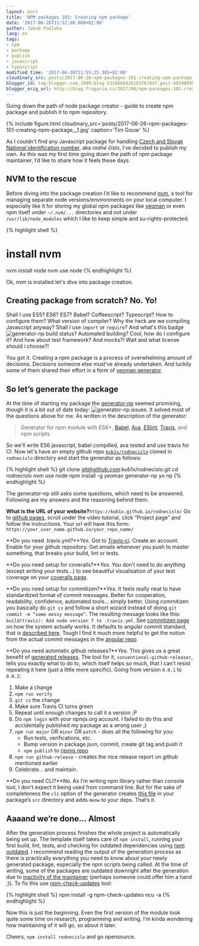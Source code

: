 ```yaml
---
layout: post
title: 'NPM packages 101: Creating npm package'
date: '2017-06-26T11:52:00.000+02:00'
author: Jakub Podlaha
lang: en
tags:
- npm
- package
- publish
- javascript
- typescript
modified_time: '2017-06-26T11:55:25.385+02:00'
cloudinary_src: posts/2017-06-26-npm-packages-101-creating-npm-package__1.jpg
blogger_id: tag:blogger.com,1999:blog-5328688426183767847.post-4829889913533734686
blogger_orig_url: http://blog.fragaria.cz/2017/06/npm-packages-101-creating-npm-package.html
---
```


Going down the path of node package creator - guide to create npm
package and publish it to npm
repository.

{% include figure.html cloudinary_src='posts/2017-06-26-npm-packages-101-creating-npm-package__1.jpg' caption='Tim Gouw' %}

As I couldn’t find any Javascript package for handling [Czech and Slovak
National identification
number](https://en.wikipedia.org/wiki/National_identification_number#Czech_Republic_and_Slovakia),
aka *rodné číslo*, I’ve decided to publish my own. As this was my first
time going down the path of npm package maintainer, I’d like to share
how it feels these days.

## NVM to the rescue

Before diving into the package creation I’d like to recommend
[nvm](https://github.com/creationix/nvm), a tool for managing separate
node versions/environments on your local computer. I especially like it
for storing my global npm packages like [yeoman](http://yeoman.io/) or
even npm itself under `~/.nvm/...` directories and not under
`/usr/lib/node_modules` which I like to keep simple and
su-rights-protected.

{% highlight shell %}
# install nvm
nvm install node
nvm use node
{% endhighlight %}

Ok, nvm is installed let's dive into package creation.

## Creating package from scratch? No. Yo\!

Shall I use ES5? ES6? ES7? Babel? Coffeescript? Typescript? How to
configure them?
What version of compiler? Why the heck are we compiling Javascript
anyway?
Shall I use `import` or `require`?
And what's this badge ![generator-np build
status](https://img.shields.io/travis/kub1x/rodnecislo.svg)?
Automated building? Cool, how do I configure it?
And how about test framework? And mocks?\!
Wait and what license should i choose?\!

You got it. Creating a npm package is a process of overwhelming amount
of decisions. Decisions someone else must’ve already undertaken. And
luckily some of them shared their effort in a form of [yeoman
generator](http://yeoman.io/generators/).

## So let’s generate the package

At the time of starting my package the
[generator-np](https://github.com/d4rkr00t/generator-np) seemed
promising, though it is a bit out of date today: ![generator-np
issues](https://img.shields.io/github/issues/d4rkr00t/generator-np.svg).
It solved most of the questions above for me. As written in the
description of the generator:

> Generator for npm module with ES6+,
> [Babel](https://github.com/babel/babel),
> [Ava](https://github.com/sindresorhus/ava),
> [ESlint](https://github.com/eslint/eslint),
> [Travis](https://travis-ci.org/), and npm scripts

So we'll write ES6 javascript, babel compilled, ava tested and use
travis for CI.
Now let's have an empty github repo
[`kub1x/rodnecislo`](https://github.com/kub1x/rodnecislo) cloned in
`rodnecislo` directory and start the generator as follows:


{% highlight shell %}
git clone git@github.com:kub1x/rodnecislo.git
cd rodnecislo
nvm use node
npm install -g yeoman generator-np
yo np
{% endhighlight %}

The generator-np still asks some questions, which need to be answered.
Following are my answers and the reasoning behind them.

**What is the URL of your
website?**`https://kub1x.github.io/rodnecislo/`
Go to [github pages](https://pages.github.com/), scroll under the video
tutorial, click “Project page” and follow the instructions. Your url
will have this form:
`https://your_user_name.github.io/your_repo_name/`

**Do you need .travis.yml?***Yes.*
Got to [Travis-ci](https://travis-ci.org/). Create an account. Enable
for your github repository. Get emails whenever you push to master
something, that breaks your build, lint or tests.

**Do you need setup for coveralls?***Yes.*
You don’t need to do anything (except writing your tests...) to see
beautiful visualisation of your test coverage on your [coveralls
page](https://coveralls.io/github/kub1x/rodnecislo).

**Do you need setup for commitizen?***Yes.*
It feels really neat to have standardized format of commit messages.
Better for cooperation, readability, confidence, automated tools...
simply better. Using commitizen you basically do `git cz` and follow a
short wizard instead of doing `git commit -m “some messy message”`. The
resulting message looks like this: `build(travis): Add node version 7 to
.travis.yml`.
See [commitizen page](http://commitizen.github.io/cz-cli/) on how the
system actually works. It defaults to angular commit standard, that is
[described
here](https://github.com/angular/angular.js/blob/master/CONTRIBUTING.md#-git-commit-guidelines).
Tough I find it much more helpful to get the notion from the actual
commit messages in the [angular
repo](https://github.com/angular/angular.js/commits/master).

**Do you need automatic github releases?***Yes.*
This gives us a great benefit of [generated
releases](https://github.com/kub1x/rodnecislo/releases). The tool for
it, `conventional-github-releaser`, tells you exactly what to do to,
which itself helps so much, that I can’t resist repeating it here (just
a little more specific).
Going from version `0.0.1` to `0.0.2`:

1.  Make a change
2.  `npm run verify`
3.  `git cz` the change
4.  Make sure Travis CI turns green
5.  Repeat until enough changes to call it a version ;P
6.  Do `npm login` with your npmjs.org account. I failed to do this and
    accidentally published my package as a wrong user ;)
7.  `npm run major` OR `minor` OR `patch` - does all the following for
    you:
      - Run tests, verifications, etc.
      - Bump version in package.json, commit, create git tag and push it
      - `npm publish` to [npmjs
        repo](https://www.npmjs.com/package/rodnecislo)
8.  `npm run github-release` - creates the nice release report on github
    mentioned earlier
9.  Celebrate… and maintain.

**Do you need CLI?***No.*
As I’m writing npm library rather than console tool, I don’t expect it
being used from command line. But for the sake of completeness the `cli`
option of the generator creates [this
file](https://github.com/d4rkr00t/generator-np/blob/master/app/templates/src/cli.js)
in your package’s `src` directory and adds `meow` to your deps. That’s
it.

## Aaaand we’re done... Almost

After the generation process finishes the whole project is automatically
being set up. The template itself takes care of `npm install`, running
your first build, lint, tests, and checking for outdated dependencies
using [npm outdated](https://docs.npmjs.com/cli/outdated). I recommend
reading the output of the generation process as there is practically
everything you need to know about your newly generated package,
especially the npm scripts being called.
At the time of writing, some of the packages are outdated downright
after the generation due to [inactivity of the
maintainer](https://github.com/d4rkr00t/generator-np/pulls) (perhaps
someone could offer him a hand ;)). To fix this use
[npm-check-updates](https://www.npmjs.com/package/npm-check-updates)
tool:

{% highlight shell %}
npm install -g npm-check-updates
ncu -a
{% endhighlight %}

Now this is just the beginning. Even the first version of the module
took quite some time on research, programming and writing. I’m kinda
wondering how maintaining of it will go, so about it later.

Cheers, `npm install rodnecislo` and go opensource.
